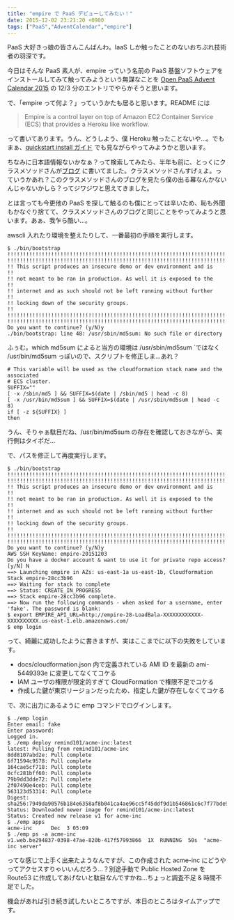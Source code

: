 ```yaml
---
title: "empire で PaaS デビューしてみたい！"
date: 2015-12-02 23:21:20 +0900
tags: ["PaaS","AdventCalendar","empire"]
---
```


PaaS 大好きっ娘の皆さんこんばんわ。IaaS しか触ったことのないおちぶれ技術者の羽深です。

今日はそんな PaaS 素人が、empire っていう名前の PaaS 基盤ソフトウェアをインストールしてみて触ってみようという無謀なことを [Open PaaS Advent Calendar 2015](http://www.adventar.org/calendars/803) の 12/3 分のエントリでやらかそうと思います。

<!--more-->

で、「empire って何よ？」っていうかたも居ると思います。README には

> Empire is a control layer on top of Amazon EC2 Container Service (ECS) that provides a Heroku like workflow.

って書いてあります。うん、どうしよう、僕 Heroku 触ったことないや…。でもまぁ、[quickstart install ガイド](http://empire.readthedocs.org/en/latest/quickstart_installing/) でも見ながらやってみようかと思います。

ちなみに日本語情報ないかなぁ？って検索してみたら、半年も前に、とっくにクラスメソッドさんが[ブログ](http://dev.classmethod.jp/cloud/ecs-with-empire/) に書いてました。クラスメソッドさんすげぇよ。っていうかあれ？このクラスメソッドさんのブログを見たら僕の出る幕なんかないんじゃないかしら？ってジワジワと思えてきました。

とは言っても今更他の PaaS を探して触るのも僕にとっては辛いため、恥も外聞もかなぐり捨てて、クラスメソッドさんのブログと同じことをやってみようと思います。あぁ、我乍ら酷い…。

awscli 入れたり環境を整えたりして、一番最初の手順を実行します。

    $ ./bin/bootstrap 
    !!!!!!!!!!!!!!!!!!!!!!!!!!!!!!!!!!!!!!!!!!!!!!!!!!!!!!!!!!!!!!!!!!!!!!!
    !!!!!!!!!!!!!!!!!!!!!!!!!!!!!!!!!!!!!!!!!!!!!!!!!!!!!!!!!!!!!!!!!!!!!!!
    !! This script produces an insecure demo or dev environment and is   !!
    !! not meant to be ran in production. As well it is exposed to the   !!
    !! internet and as such should not be left running without further   !!
    !! locking down of the security groups.                              !!
    !!!!!!!!!!!!!!!!!!!!!!!!!!!!!!!!!!!!!!!!!!!!!!!!!!!!!!!!!!!!!!!!!!!!!!!
    !!!!!!!!!!!!!!!!!!!!!!!!!!!!!!!!!!!!!!!!!!!!!!!!!!!!!!!!!!!!!!!!!!!!!!!
    Do you want to continue? (y/N)y
    ./bin/bootstrap: line 48: /usr/sbin/md5sum: No such file or directory


ふぅむ。which md5sum によると当方の環境は /usr/sbin/md5sum `ではなく /usr/bin/md5sum っぽいので、スクリプトを修正しま…あれ？

    # This variable will be used as the cloudformation stack name and the associated
    # ECS cluster.
    SUFFIX=""
    [ -x /sbin/md5 ] && SUFFIX=$(date | /sbin/md5 | head -c 8)
    [ -x /usr/bin/md5sum ] && SUFFIX=$(date | /usr/sbin/md5sum | head -c 8)
    if [ -z ${SUFFIX} ]
    then

うん、そりゃぁ駄目だね、/usr/bin/md5sum の存在を確認しておきながら、実行側はタイポだ…

で、パスを修正して再度実行します。

    $ ./bin/bootstrap 
    !!!!!!!!!!!!!!!!!!!!!!!!!!!!!!!!!!!!!!!!!!!!!!!!!!!!!!!!!!!!!!!!!!!!!!!
    !!!!!!!!!!!!!!!!!!!!!!!!!!!!!!!!!!!!!!!!!!!!!!!!!!!!!!!!!!!!!!!!!!!!!!!
    !! This script produces an insecure demo or dev environment and is   !!
    !! not meant to be ran in production. As well it is exposed to the   !!
    !! internet and as such should not be left running without further   !!
    !! locking down of the security groups.                              !!
    !!!!!!!!!!!!!!!!!!!!!!!!!!!!!!!!!!!!!!!!!!!!!!!!!!!!!!!!!!!!!!!!!!!!!!!
    !!!!!!!!!!!!!!!!!!!!!!!!!!!!!!!!!!!!!!!!!!!!!!!!!!!!!!!!!!!!!!!!!!!!!!!
    Do you want to continue? (y/N)y
    AWS SSH KeyName: empire-20151203
    Do you have a docker account & want to use it for private repo access? [y/N] N
    ==> Launching empire in AZs: us-east-1a us-east-1b, Cloudformation Stack empire-28cc3b96
    ==> Waiting for stack to complete
    ==> Status: CREATE_IN_PROGRESS
    ==> Stack empire-28cc3b96 complete.
    ==> Now run the following commands - when asked for a username, enter 'fake'. The password is blank:
    $ export EMPIRE_API_URL=http://empire-28-LoadBala-XXXXXXXXXXXX-XXXXXXXXXX.us-east-1.elb.amazonaws.com/
    $ emp login

って、綺麗に成功したように書きますが、実はここまでに以下の失敗をしています。

* docs/cloudformation.json 内で定義されている AMI ID を最新の ami-5449393e に変更してなくてコケる
* IAM ユーザの権限が限定的すぎて CloudFormation で権限不足でコケる
* 作成した鍵が東京リージョンだったため、指定した鍵が存在しなくてコケる

で、次に出力にあるように emp コマンドでログインします。

    $ ./emp login
    Enter email: fake
    Enter password: 
    Logged in.
    $ ./emp deploy remind101/acme-inc:latest
    latest: Pulling from remind101/acme-inc
    8dd8107abd2e: Pull complete 
    6f71594c9578: Pull complete 
    164cae5cf718: Pull complete 
    0cfc281bff60: Pull complete 
    79b9dd3dde72: Pull complete 
    2f07490e4ceb: Pull complete 
    563123d53314: Pull complete 
    Digest: sha256:7949da90576b184e6358af8b041ca4ae96cc5f45ddf9d1b546861c6c7f77bde9
    Status: Downloaded newer image for remind101/acme-inc:latest
    Status: Created new release v1 for acme-inc
    $ ./emp apps
    acme-inc      Dec  3 05:09
    $ ./emp ps -a acme-inc
    v1.web.be294837-0398-47ae-820b-417f57993866  1X  RUNNING  50s  "acme-inc server"

ってな感じで上手く出来たようなんですが、この作成された acme-inc にどうやってアクセスすりゃいいんだろう…？別途手動で Public Hosted Zone を Route53 に作成してあげないと駄目なんですかね…ちょっと調査不足 & 時間不足でした。

機会があれば引き続き試したいところですが、本日のところはタイムアップです。

